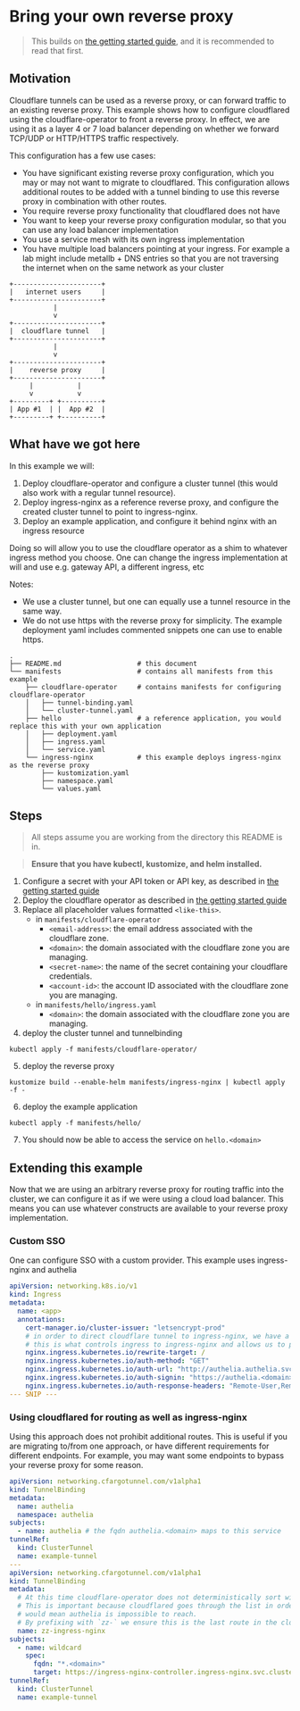 # Bring your own reverse proxy

> This builds on [the getting started guide](../../getting-started.md), and it is recommended to read that first.

## Motivation

Cloudflare tunnels can be used as a reverse proxy, or can forward traffic to an existing reverse proxy.
This example shows how to configure cloudflared using the cloudflare-operator to front a reverse proxy. 
In effect, we are using it as a layer 4 or 7 load balancer depending on whether we forward TCP/UDP or HTTP/HTTPS traffic respectively.

This configuration has a few use cases:
- You have significant existing reverse proxy configuration, which you may or may not want to migrate to cloudflared.
  This configuration allows additional routes to be added with a tunnel binding to use this reverse proxy in combination with other routes.
- You require reverse proxy functionality that cloudflared does not have
- You want to keep your reverse proxy configuration modular, so that you can use any load balancer implementation
- You use a service mesh with its own ingress implementation
- You have multiple load balancers pointing at your ingress. For example a lab might include metallb + DNS entries so that you are not traversing the internet when on the same network as your cluster
```
+----------------------+
|   internet users     |
+----------------------+
           |
           v
+----------------------+
|  cloudflare tunnel   |
+----------------------+
           |
           v
+----------------------+
|    reverse proxy     |
+----------------------+
     |           |
     v           v
+---------+ +----------+
| App #1  | |  App #2  |
+---------+ +----------+
```

## What have we got here

In this example we will:
1. Deploy cloudflare-operator and configure a cluster tunnel (this would also work with a regular tunnel resource).
2. Deploy ingress-nginx as a reference reverse proxy, and configure the created cluster tunnel to point to ingress-nginx.
3. Deploy an example application, and configure it behind nginx with an ingress resource
   
Doing so will allow you to use the cloudflare operator as a shim to whatever ingress method you choose.
One can change the ingress implementation at will and use e.g. gateway API, a different ingress, etc

Notes:
- We use a cluster tunnel, but one can equally use a tunnel resource in the same way.
- We do not use https with the reverse proxy for simplicity. 
  The example deployment yaml includes commented snippets one can use to enable https.

```
.
├── README.md                   # this document
└── manifests                   # contains all manifests from this example
    ├── cloudflare-operator     # contains manifests for configuring cloudflare-operator
    │   ├── tunnel-binding.yaml    
    │   └── cluster-tunnel.yaml
    ├── hello                   # a reference application, you would replace this with your own application
    │   ├── deployment.yaml
    │   ├── ingress.yaml
    │   └── service.yaml    
    └── ingress-nginx           # this example deploys ingress-nginx as the reverse proxy
        ├── kustomization.yaml
        ├── namespace.yaml
        └── values.yaml
```

## Steps

> All steps assume you are working from the directory this README is in.

> **Ensure that you have kubectl, kustomize, and helm installed.**

1. Configure a secret with your API token or API key, as described in [the getting started guide](../../getting-started.md#cloudflare-tokens)
2. Deploy the cloudflare operator as described in [the getting started guide](../../getting-started.md#deploy-the-operator)
3. Replace all placeholder values formatted `<like-this>`.
   - in `manifests/cloudflare-operator`
      - `<email-address>`: the email address associated with the cloudflare zone.
      - `<domain>`: the domain associated with the cloudflare zone you are managing.
      - `<secret-name>`: the name of the secret containing your cloudflare credentials.
      - `<account-id>`: the account ID associated with the cloudflare zone you are managing.
   - in `manifests/hello/ingress.yaml`
     - `<domain>`: the domain associated with the cloudflare zone you are managing.
4. deploy the cluster tunnel and tunnelbinding
```shell
kubectl apply -f manifests/cloudflare-operator/
```
5. deploy the reverse proxy
```shell
kustomize build --enable-helm manifests/ingress-nginx | kubectl apply -f - 
```
6. deploy the example application
```shell
kubectl apply -f manifests/hello/
```
7. You should now be able to access the service on `hello.<domain>`

## Extending this example

Now that we are using an arbitrary reverse proxy for routing traffic into the cluster, we can configure it as if we were using a cloud load balancer.
This means you can use whatever constructs are available to your reverse proxy implementation.

### Custom SSO

One can configure SSO with a custom provider.
This example uses ingress-nginx and authelia

```yaml
apiVersion: networking.k8s.io/v1
kind: Ingress
metadata:
  name: <app>
  annotations:
    cert-manager.io/cluster-issuer: "letsencrypt-prod"
    # in order to direct cloudflare tunnel to ingress-nginx, we have a single tunnelBinding resource in ingress-nginx.
    # this is what controls ingress to ingress-nginx and allows us to put 2fa infront of apps that don't support it natively.
    nginx.ingress.kubernetes.io/rewrite-target: /
    nginx.ingress.kubernetes.io/auth-method: "GET"
    nginx.ingress.kubernetes.io/auth-url: "http://authelia.authelia.svc.cluster.local:8080/api/authz/auth-request"
    nginx.ingress.kubernetes.io/auth-signin: "https://authelia.<domain>?rm=$request_method"
    nginx.ingress.kubernetes.io/auth-response-headers: "Remote-User,Remote-Name,Remote-Groups,Remote-Email"
--- SNIP ---
```

### Using cloudflared for routing as well as ingress-nginx

Using this approach does not prohibit additional routes.
This is useful if you are migrating to/from one approach, or have different requirements for different endpoints.
For example, you may want some endpoints to bypass your reverse proxy for some reason.

```yaml
apiVersion: networking.cfargotunnel.com/v1alpha1
kind: TunnelBinding
metadata:
  name: authelia
  namespace: authelia
subjects:
  - name: authelia # the fqdn authelia.<domain> maps to this service
tunnelRef:
  kind: ClusterTunnel
  name: example-tunnel
---
apiVersion: networking.cfargotunnel.com/v1alpha1
kind: TunnelBinding
metadata:
  # At this time cloudflare-operator does not deterministically sort wildcards to the end of cloudflared's config file.
  # This is important because cloudflared goes through the list in order, and this ingress being before the authelia ingress
  # would mean authelia is impossible to reach.
  # By prefixing with `zz-` we ensure this is the last route in the cloudflared config file
  name: zz-ingress-nginx
subjects:
  - name: wildcard
    spec:
      fqdn: "*.<domain>"
      target: https://ingress-nginx-controller.ingress-nginx.svc.cluster.local:443
tunnelRef:
  kind: ClusterTunnel
  name: example-tunnel
```
